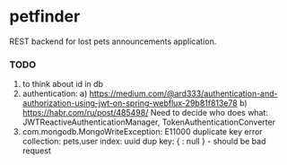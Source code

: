 # petfinder

REST backend for lost pets announcements application.

### TODO
1. to think about id in db
2. authentication:
    a) https://medium.com/@ard333/authentication-and-authorization-using-jwt-on-spring-webflux-29b81f813e78
    b) https://habr.com/ru/post/485498/
    Need to decide who does what: JWTReactiveAuthenticationManager, TokenAuthenticationConverter
3. com.mongodb.MongoWriteException: E11000 duplicate key error collection: pets.user index: uuid dup key: { : null } - should be bad request
